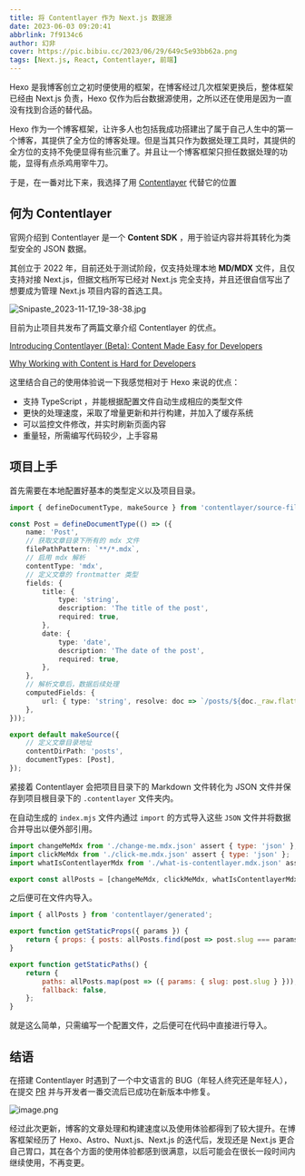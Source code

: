 ```yaml
---
title: 将 Contentlayer 作为 Next.js 数据源
date: 2023-06-03 09:20:41
abbrlink: 7f9134c6
author: 幻非
cover: https://pic.bibiu.cc/2023/06/29/649c5e93bb62a.png
tags: [Next.js, React, Contentlayer, 前端]
---
```


Hexo 是我博客创立之初时便使用的框架，在博客经过几次框架更换后，整体框架已经由 Next.js 负责，Hexo 仅作为后台数据源使用，之所以还在使用是因为一直没有找到合适的替代品。

Hexo 作为一个博客框架，让许多人也包括我成功搭建出了属于自己人生中的第一个博客，其提供了全方位的博客处理。但是当其只作为数据处理工具时，其提供的全方位的支持不免便显得有些沉重了。并且让一个博客框架只担任数据处理的功能，显得有点杀鸡用宰牛刀。

于是，在一番对比下来，我选择了用 [Contentlayer](https://www.contentlayer.dev) 代替它的位置

## 何为 Contentlayer

官网介绍到 Contentlayer 是一个 **Content SDK** ，用于验证内容并将其转化为类型安全的 JSON 数据。

其创立于 2022 年，目前还处于测试阶段，仅支持处理本地 **MD/MDX** 文件，且仅支持对接 Next.js，但据文档所写已经对 Next.js 完全支持，并且还很自信写出了想要成为管理 Next.js 项目内容的首选工具。

![Snipaste_2023-11-17_19-38-38.jpg](https://img10.360buyimg.com/ddimg/jfs/t1/237043/20/3286/13645/655750dfF125bed87/49b8a24d82b531b5.jpg)

目前为止项目共发布了两篇文章介绍 Contentlayer 的优点。

[Introducing Contentlayer (Beta): Content Made Easy for Developers](https://www.contentlayer.dev/blog/beta)

[Why Working with Content is Hard for Developers](https://www.contentlayer.dev/blog/working-with-content-is-hard-for-developers)

这里结合自己的使用体验说一下我感觉相对于 Hexo 来说的优点：

-   支持 TypeScript ，并能根据配置文件自动生成相应的类型文件
-   更快的处理速度，采取了增量更新和并行构建，并加入了缓存系统
-   可以监控文件修改，并实时刷新页面内容
-   重量轻，所需编写代码较少，上手容易

## 项目上手

首先需要在本地配置好基本的类型定义以及项目目录。

```typescript
import { defineDocumentType, makeSource } from 'contentlayer/source-files';

const Post = defineDocumentType(() => ({
    name: 'Post',
    // 获取文章目录下所有的 mdx 文件
    filePathPattern: `**/*.mdx`,
    // 启用 mdx 解析
    contentType: 'mdx',
    // 定义文章的 frontmatter 类型
    fields: {
        title: {
            type: 'string',
            description: 'The title of the post',
            required: true,
        },
        date: {
            type: 'date',
            description: 'The date of the post',
            required: true,
        },
    },
    // 解析文章后，数据后续处理
    computedFields: {
        url: { type: 'string', resolve: doc => `/posts/${doc._raw.flattenedPath}` },
    },
}));

export default makeSource({
    // 定义文章目录地址
    contentDirPath: 'posts',
    documentTypes: [Post],
});
```

紧接着 Contentlayer 会把项目目录下的 Markdown 文件转化为 JSON 文件并保存到项目根目录下的 `.contentlayer` 文件夹内。

在自动生成的 `index.mjs` 文件内通过 `import` 的方式导入这些 `JSON` 文件并将数据合并导出以便外部引用。

```javascript
import changeMeMdx from './change-me.mdx.json' assert { type: 'json' };
import clickMeMdx from './click-me.mdx.json' assert { type: 'json' };
import whatIsContentlayerMdx from './what-is-contentlayer.mdx.json' assert { type: 'json' };

export const allPosts = [changeMeMdx, clickMeMdx, whatIsContentlayerMdx];
```

之后便可在文件内导入。

```javascript
import { allPosts } from 'contentlayer/generated';

export function getStaticProps({ params }) {
    return { props: { posts: allPosts.find(post => post.slug === params.slug) } };
}

export function getStaticPaths() {
    return {
        paths: allPosts.map(post => ({ params: { slug: post.slug } })),
        fallback: false,
    };
}
```

就是这么简单，只需编写一个配置文件，之后便可在代码中直接进行导入。

## 结语

在搭建 Contentlayer 时遇到了一个中文语言的 BUG（年轻人终究还是年轻人），在提交 [PR](https://github.com/contentlayerdev/contentlayer/pull/470) 并与开发者一番交流后已成功在新版本中修复。

![image.png](https://img11.360buyimg.com/ddimg/jfs/t1/222086/2/34131/54836/655751ebFcadf78b2/eb49c384b89aed9b.jpg)

经过此次更新，博客的文章处理和构建速度以及使用体验都得到了较大提升。在博客框架经历了 Hexo、Astro、Nuxt.js、Next.js 的迭代后，发现还是 Next.js 更合自己胃口，其在各个方面的使用体验都感到很满意，以后可能会在很长一段时间内继续使用，不再变更。
